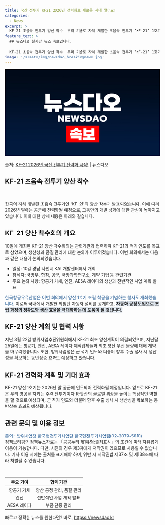```yaml
---
title: 국산 전투기 KF21 2026년 전력화로 새로운 시대 열어요!
categories:
  - News
excerpt: >
  KF-21 초음속 전투기 양산 착수  우리 기술로 자체 개발한 초음속 전투기 ‘KF-21’ 1호기의 조립이 …
feature_text: >
  ## 뉴스다오 실시간 뉴스 속보입니다.

  KF-21 초음속 전투기 양산 착수  우리 기술로 자체 개발한 초음속 전투기 ‘KF-21’ 1호기의 조립이 …
image: '/assets/img/newsdao_breakingnews.jpg'
---
```


![뉴스다오 속보](/assets/img/newsdao_breakingnews.jpg)

<p>출처: <a href="httpss://newsdao.kr/4726" rel="dofollow">KF-21 2026년 국산 전투기 전력화 시작!</a> | 뉴스다오</p>

<h2>KF-21 초음속 전투기 양산 착수</h2>
<p data-ke-size="size16">&nbsp;</p>
<p>한국의 자체 개발된 초음속 전투기인 'KF-21'의 양산 착수가 발표되었습니다. 이에 따라 2026년 말에는 공군에 전력화될 예정으로, 그동안의 개발 성과에 대한 관심이 높아지고 있습니다. 이에 대한 상세 내용은 아래와 같습니다.</p>
<h2>KF-21 양산 착수회의 개요</h2>
<p>10일에 개최된 KF-21 양산 착수회의는 관련기관과 협력하여 KF-21의 적기 인도를 목표로 삼았으며, 생산성과 품질 관리에 대한 논의가 이루어졌습니다. 이번 회의에서는 다음과 같은 내용이 논의되었습니다.</p>
<ul>
<li>일정: 10일 경남 사천시 KAI 개발센터에서 개최</li>
<li>참석자: 국방부, 합참, 공군, 국방과학연구소, 계약 기업 등 관련기관</li>
<li>주요 논의 사항: 항공기 기체, 엔진, AESA 레이다의 생산과 전반적인 사업 계획 발표</li>
</ul>
<p><span style="color: #1a5490;">한국항공우주산업은 이번 회의에서 양산 1호기 조립 착공을 기념하는 행사도 개최했습니다.</span> 이로써 국내에서 개발한 최첨단 자동화 설비를 공개하고, <span style="background-color: #21538527;"><b>자동화 공정 도입으로 조립 과정의 정확도와 생산 효율을 극대화하는 데 도움이 될 것입니다.</b></span></p>

<h2>KF-21 양산 계획 및 협력 사항</h2>
<p>지난 3월 22일 방위사업추진위원회에서 KF-21 최초 양산계획이 의결되었으며, 지난달 25일에는 항공기, 엔진, AESA 레이다 제작업체들과 최초 양산 우선 물량에 대해 계약을 마무리했습니다. 또한, 방위사업청은 군 적기 인도와 더불어 향후 수출 성사 시 생산성을 확보하는 동반상승 효과도 예상하고 있습니다.</p>

<h2>KF-21 전력화 계획 및 기대 효과</h2>
<p>KF-21 양산 1호기는 2026년 말 공군에 인도되어 전력화될 예정입니다. 앞으로 KF-21은 우리 영공을 지키는 주력 전투기이자 K-방산의 글로벌 위상을 높이는 핵심적인 역할을 할 것으로 예상되며, 군 적기 인도와 더불어 향후 수출 성사 시 생산성을 확보하는 동반상승 효과도 예상됩니다.</p>

<h2>관련 문의 및 이용 정보</h2>
<p><span style="color: #1a5490;">문의 : 방위사업청 한국형전투기사업단 한국형전투기사업팀(02-2079-5810)</span><br>
정책브리핑의 정책뉴스자료는 「공공누리 제1유형:출처표시」의 조건에 따라 자유롭게 이용이 가능합니다. 다만, 사진의 경우 제3자에게 저작권이 있으므로 사용할 수 없습니다. 기사 이용 시에는 출처를 표기해야 하며, 위반 시 저작권법 제37조 및 제138조에 따라 처벌될 수 있습니다.</p>

<p data-ke-size="size16">&nbsp;</p>
<table>
<thead>
<tr>
<th style="text-align: center;">주요 기여</th>
<th style="text-align: center;">협력 기관</th>
</tr>
</thead>
<tbody>
<tr>
<td style="text-align: center;">항공기 기체</td>
<td style="text-align: center;">양산 공정 관리, 품질 관리</td>
</tr>
<tr>
<td style="text-align: center;">엔진</td>
<td style="text-align: center;">전반적인 사업 계획 발표</td>
</tr>
<tr>
<td style="text-align: center;">AESA 레이다</td>
<td style="text-align: center;">부품 단종 관리</td>
</tr>
</tbody>
</table> 

빠르고 정확한 뉴스를 원한다면? 바로, <a href="httpss://newsdao.kr" rel="dofollow">httpss://newsdao.kr</a>


